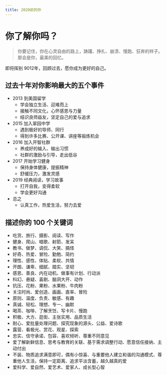 ```yaml
---
title: 2020前的你
---
```


# 你了解你吗？
> 你要记住，你在心灵自由的路上，踌躇、挣扎、崩溃、慢跑、狂奔的样子。那会是你，最美的回忆。

即将挥别 9012年，回顾过去，愿你成为更好的自己。

## 过去十年对你影响最大的五个事件
- 2013 到美国留学
    - 学会独立生活、迎难而上
    - 接触不同文化，心怀感恩与力量
    - 结识良师益友，坚定自己的爱与追求
- 2015 加入翠园中学
    - 遇到极好的导师、同行
    - 得到许多比赛、公开课、讲座等锻炼机会
- 2016 加入开智社群
    - 养成好的输入、输出习惯
    - 社群的激励与引导，走出低谷
- 2017 开始学习健身
    - 保持身体健康，提振精神
    - 舒缓压力，激发灵感
- 2019 经典阅读，学习故事
    - 打开自我，变得柔软
    - 学会更好沟通
- 总之
    - 认真工作，热爱生活，努力去爱

    
## 描述你的 100 个关键词
- 吃货、旅行、摄影、阅读、写作
- 健身、爬山、唱歌、射箭、发呆
- 教书、做梦、调侃、大笑、搞怪
- 好奇、热爱、冒险、勤勉、简约
- 理性、感性、体贴、柔软、共情
- 开朗、谦卑、细腻、踏实、坚韧
- 感恩、善良、内在动机、做事有计划、行动派
- 科幻、悬疑、喜剧、脑洞大开、动作
- 抗压、花粉、果粉、水果粉、牛肉粉
- 关注时尚、爱创造、画画、直率、冒险
- 原则、温度、负责、敏感、有趣
- 真诚、轻松、理想、专一、幽默
- 喝茶、咖啡、了解烹饪、写卡片、慢跑
- 积极、大方、逛街、主张实用、品质生活
- 耐心、爱批量处理问题、探究现象的源头、公益、爱诗歌
- 露营、看极光、赏花、观星、探索
- 忠实、信守承诺、包容、喜欢倾听、尊重不同意见
- 爱了解新鲜信息、思考与教育的关联、基于需求调整行动、愿意信任接纳、主动付出
- 不装、物质追求满意即可，偶有小惊喜、与重要他人建立和谐的沟通模式、尊重他人生活，保持一定距离、追求平淡含蓄，越久越真的爱
- 爱科学、爱自然、爱艺术、爱家人、成长型心智


